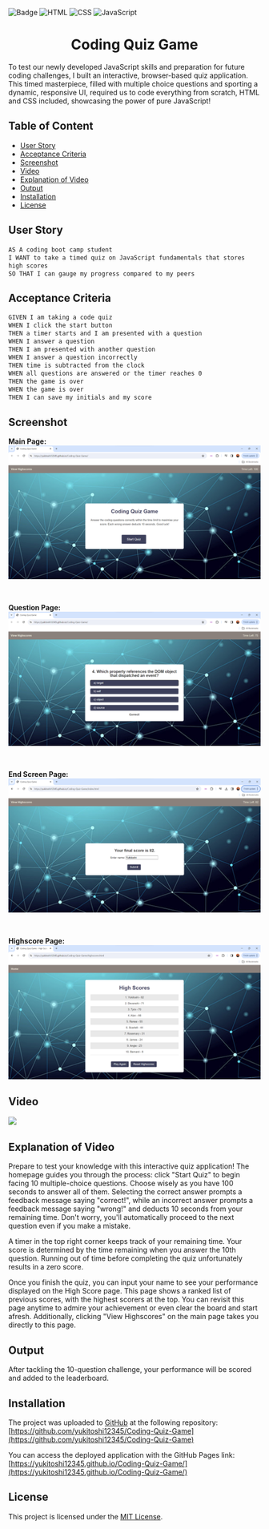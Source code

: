 ![Badge](https://img.shields.io/badge/License-MIT-yellow.svg) ![HTML](https://img.shields.io/badge/HTML-orange) ![CSS](https://img.shields.io/badge/CSS-blue) ![JavaScript](https://img.shields.io/badge/JavaScript-yellow)

<h1 align = "center"> Coding Quiz Game </h1>
To test our newly developed JavaScript skills and preparation for future coding challenges, I built an interactive, browser-based quiz application. This timed masterpiece, filled with multiple choice questions and sporting a dynamic, responsive UI, required us to code everything from scratch, HTML and CSS included, showcasing the power of pure JavaScript!

## Table of Content

- [User Story](#user-story)
- [Acceptance Criteria](#acceptance-criteria)
- [Screenshot](#screenshot)
- [Video](#video)
- [Explanation of Video](#explanation-of-video)
- [Output](#output)
- [Installation](#installation)
- [License](#license)

## User Story

```
AS A coding boot camp student
I WANT to take a timed quiz on JavaScript fundamentals that stores high scores
SO THAT I can gauge my progress compared to my peers
```

## Acceptance Criteria

```
GIVEN I am taking a code quiz
WHEN I click the start button
THEN a timer starts and I am presented with a question
WHEN I answer a question
THEN I am presented with another question
WHEN I answer a question incorrectly
THEN time is subtracted from the clock
WHEN all questions are answered or the timer reaches 0
THEN the game is over
WHEN the game is over
THEN I can save my initials and my score
```

## Screenshot

<b>Main Page:</b>
![](./assets/images/mainpage.png)

<br>

<b>Question Page:</b>
![](./assets/images/questions.png)

<br>

<b> End Screen Page: </b>
![](./assets/images/endscreenpage.png)

<br>

<b> Highscore Page: </b>
![](./assets/images/highscore.png)

## Video

![](./assets/videos/screenrecord.gif)

## Explanation of Video

Prepare to test your knowledge with this interactive quiz application! The homepage guides you through the process: click "Start Quiz" to begin facing 10 multiple-choice questions. Choose wisely as you have 100 seconds to answer all of them. Selecting the correct answer prompts a feedback message saying "correct!", while an incorrect answer prompts a feedback message saying "wrong!" and deducts 10 seconds from your remaining time. Don't worry, you'll automatically proceed to the next question even if you make a mistake.

A timer in the top right corner keeps track of your remaining time. Your score is determined by the time remaining when you answer the 10th question. Running out of time before completing the quiz unfortunately results in a zero score.

Once you finish the quiz, you can input your name to see your performance displayed on the High Score page. This page shows a ranked list of previous scores, with the highest scorers at the top. You can revisit this page anytime to admire your achievement or even clear the board and start afresh. Additionally, clicking "View Highscores" on the main page takes you directly to this page.

## Output

After tackling the 10-question challenge, your performance will be scored and added to the leaderboard.

## Installation

The project was uploaded to [GitHub](https://github.com/) at the following repository:
[https://github.com/yukitoshi12345/Coding-Quiz-Game](https://github.com/yukitoshi12345/Coding-Quiz-Game)

You can access the deployed application with the GitHub Pages link:
[https://yukitoshi12345.github.io/Coding-Quiz-Game/](https://yukitoshi12345.github.io/Coding-Quiz-Game/)

## License

This project is licensed under the [MIT License](https://github.com/Yukitoshi12345/Coding-Quiz-Game/blob/main/LICENSE).
